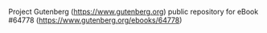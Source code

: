 Project Gutenberg (https://www.gutenberg.org) public repository for
eBook #64778 (https://www.gutenberg.org/ebooks/64778)
